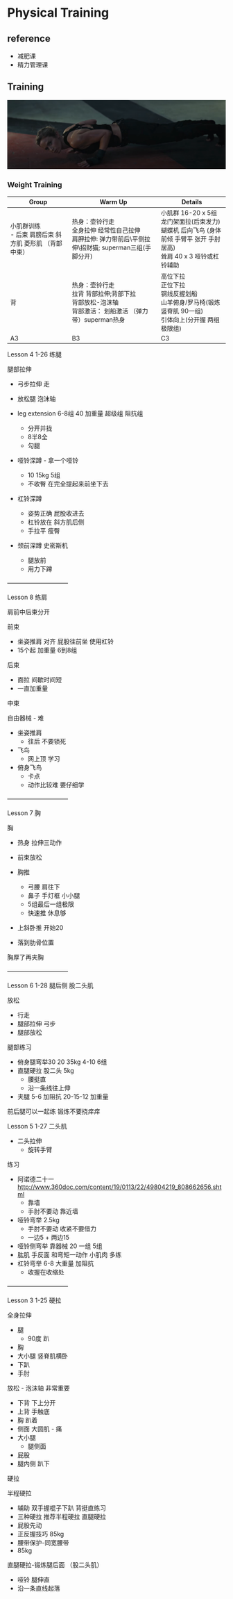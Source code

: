 # Physical Training

## reference

- 减肥课
- 精力管理课

## Training

![DoYourBest](./Assets/PT.png)



### Weight Training

Group | Warm Up | Details
---------|----------|---------
小肌群训练 <br> - 后束 肩膀后束 斜方肌 菱形肌 （背部中束）|  热身：壶铃行走 <br> 全身拉伸 经常性自己拉伸 <br> 肩胛拉伸: 弹力带前后\平侧拉伸\招财猫; superman三组(手脚分开) |小肌群 16-20 x 5组 <br>龙门架面拉(后束发力) <br> 蝴蝶机 后向飞鸟 (身体前倾 手臂平 张开 手肘居高) <br> 耸肩 40 x 3 哑铃或杠铃辅助
背 |  热身：壶铃行走 <br> 拉背 背部拉伸;背部下拉 <br> 背部放松-泡沫轴 <br> 背部激活： 划船激活  （弹力带）superman热身| 高位下拉 <br> 正位下拉 <br> 钢线反握划船 <br> 山羊俯身/罗马椅(锻炼竖脊肌 90一组) <br> 引体向上(分开握 两组极限组)
 A3 | B3 | C3


Lesson 4 1-26 练腿

腿部拉伸

- 弓步拉伸 走
- 放松腿 泡沫轴

- leg extension 6-8组 40 加重量 超级组 阻抗组
    - 分开并拢
    - 8半8全
    - 勾腿
- 哑铃深蹲 - 拿一个哑铃
    - 10 15kg 5组
    - 不收臀 在完全提起来前坐下去
- 杠铃深蹲 
    - 姿势正确 屁股收进去
    - 杠铃放在 斜方肌后侧  
    - 手拉平 瘦臀
- 颈前深蹲 史密斯机
    - 腿放前 
    - 用力下蹲


——————————


Lesson 8 练肩

肩前中后束分开

前束

- 坐姿推肩 对齐 屁股往前坐 使用杠铃
- 15个起 加重量 6到8组

后束

- 面拉 间歇时间短
- 一直加重量

中束

自由器械 - 难

- 坐姿推肩 
    - 往后 不要锁死
- 飞鸟
    - 网上顶 学习
- 俯身飞鸟 
    - 卡点 
    - 动作比较难 要仔细学

——————————

Lesson 7 胸

胸

- 热身 拉伸三动作
- 前束放松

- 胸推
    - 弓腰 肩往下 
    - 鼻子 手灯框 小小腿
    - 5组最后一组极限
    - 快速推 休息够

- 上斜卧推 开始20
- 落到肋骨位置

胸厚了再夹胸


——————————

Lesson 6 1-28 腿后侧 股二头肌

放松

- 行走
- 腿部拉伸 弓步 
- 腿部放松

腿部练习

- 俯身腿弯举30 20 35kg 4-10 6组
- 直腿硬拉 股二头 5kg
    - 腰挺直
    - 沿一条线往上伸
- 夹腿 5-6 加阻抗 20-15-12 加重量

前后腿可以一起练 锻炼不要挠痒痒

Lesson 5 1-27 二头肌

- 二头拉伸
    - 旋转手臂

练习

- 阿诺德二十一 http://www.360doc.com/content/19/0113/22/49804219_808662656.shtml
    - 靠墙
    - 手肘不要动 靠近墙
- 哑铃弯举 2.5kg
    - 手肘不要动 收紧不要借力
    - 一边5 + 两边15
- 哑铃侧弯举 靠器械 20 一组 5组 
- 肱肌 手反面 和弯矩一动作 小肌肉 多练
- 杠铃弯举 6-8 大重量 加阻抗
    - 收握在收缩处


——————————

Lesson 3 1-25 硬拉

全身拉伸

- 腿
    - 90度 趴
- 胸
- 大小腿 竖脊肌横卧
- 下趴
- 手肘

放松 - 泡沫轴 非常重要
- 下背 下上分开
- 上背 手触底
- 胸 趴着
- 侧面 大圆肌 - 痛
- 大小腿
    - 腿侧面
- 屁股
- 腿内侧 趴下

硬拉

半程硬拉

- 辅助 双手握棍子下趴 背挺直练习
- 三种硬拉 推荐半程硬拉 直腿硬拉
- 屁股先动
- 正反握技巧 85kg
- 腰带保护-同宽腰带
- 85kg

直腿硬拉-锻炼腿后面 （股二头肌）

- 哑铃 腿伸直
- 沿一条直线起落





